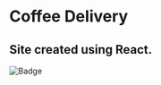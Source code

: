 # Coffee Delivery
## Site created using React.

![Badge](https://img.shields.io/badge/Blog-Rocketseat-%237159c1?style=for-the-badge&logo=ghost)
